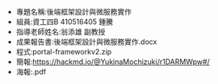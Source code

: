 - 專題名稱:後端框架設計與微服務實作
- 組員:資工四B 410516405 鍾騰
- 指導老師姓名:翁添雄 副教授
- 成果報告書:後端框架設計與微服務實作.docx
- 程式:portal-frameworkv2.zip
- 簡報:https://hackmd.io/@YukinaMochizuki/r1DARMWpw#/
- 海報:.pdf
